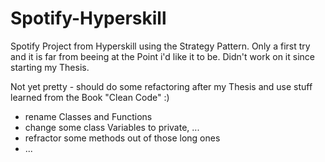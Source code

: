 # Spotify-Hyperskill

Spotify Project from Hyperskill using the Strategy Pattern.
Only a first try and it is far from beeing at the Point i'd like it to be. Didn't work on it since starting my Thesis.

Not yet pretty - should do some refactoring after my Thesis and use stuff learned from the Book "Clean Code" :)
 - rename Classes and Functions
 - change some class Variables to private, ...
 - refractor some methods out of those long ones
 - ...
